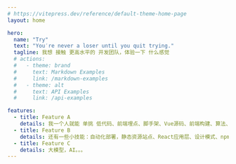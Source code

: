 ```yaml
---
# https://vitepress.dev/reference/default-theme-home-page
layout: home

hero:
  name: "Try"
  text: "You′re never a loser until you quit trying."
  tagline: 我想 接触 更高水平的 开发团队，体验一下 什么感觉
  # actions:
  #   - theme: brand
  #     text: Markdown Examples
  #     link: /markdown-examples
  #   - theme: alt
  #     text: API Examples
  #     link: /api-examples

features:
  - title: Feature A
    details: 我一个人就能 单挑 低代码、前端埋点、脚手架、Vue源码、前端构建、算法、可视化大屏
  - title: Feature B
    details: 还有一些小技能：自动化部署，静态资源站点、React应用层、设计模式、npm包、英文文章
  - title: Feature C
    details: 大模型，AI。。。
---
```

